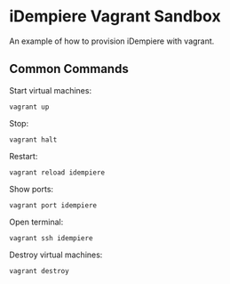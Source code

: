 # iDempiere Vagrant Sandbox

An example of how to provision iDempiere with vagrant.

## Common Commands

Start virtual machines:

```shell
vagrant up
```

Stop:

```shell
vagrant halt
```

Restart:

```shell
vagrant reload idempiere
```

Show ports:

```shell
vagrant port idempiere
```

Open terminal:

```shell
vagrant ssh idempiere
```

Destroy virtual machines:

```shell
vagrant destroy
```
